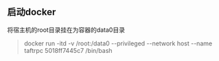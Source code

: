## 启动docker
将宿主机的root目录挂在为容器的data0目录
> docker run -itd -v /root:/data0 --privileged --network host --name taftrpc 5018ff7445c7 /bin/bash
